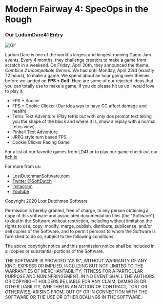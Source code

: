 # Modern Fairway 4: SpecOps in the Rough
### Our LudumDare41 Entry

![Gif](https://static.jam.vg/raw/0ed/21/z/11ade.gif)

Ludum Dare is one of the world's largest and longest running Game Jam events. Every 4 months, they challenge creators to make a game from scratch in a weekend. On Friday, April 20th, they announced the theme. *Combine 2 Incompatible Genres*. We had until Monday, April 23rd (exactly 72 hours), to make a game. We spend about an hour going over themes before we landed on **FPS + Golf**. Here are some of our rejected ideas that you can totally use to make a game, if you do please hit us up I would love to play it.

* FPS + Soccer 
* FPS + Cookie Clicker (Our idea was to have CC affect damage and health)
* Tetris Text Adventure (Play tetris but with only dos prompt text telling you the shape of the block and where it is, show a replay with a normal tetris view)
* Pinball Text Adventure
* JRPG style turn based FPS
* Cookie Clicker Racing Game

For a list of our favorite games from LD41 or to play our game check out our [itch.io](https://itch.io/c/307175/ludum-dare-41) 

For more from us:
* [LostDutchmanSoftware.com](http://lostdutchmansoftware.com/)
* [Twitter @SoftDutch](https://twitter.com/SoftDutch)
* [Instagram](https://www.instagram.com/lostdutchmansoftware/)
* [Youtube](https://www.youtube.com/channel/UC0DOBzJirr9YCc0CMP7X32g)

Copyright 2020 Lost Dutchman Software

Permission is hereby granted, free of charge, to any person obtaining a copy of this software and associated documentation files (the "Software"), to deal in the Software without restriction, including without limitation the rights to use, copy, modify, merge, publish, distribute, sublicense, and/or sell copies of the Software, and to permit persons to whom the Software is furnished to do so, subject to the following conditions:

The above copyright notice and this permission notice shall be included in all copies or substantial portions of the Software.

THE SOFTWARE IS PROVIDED "AS IS", WITHOUT WARRANTY OF ANY KIND, EXPRESS OR IMPLIED, INCLUDING BUT NOT LIMITED TO THE WARRANTIES OF MERCHANTABILITY, FITNESS FOR A PARTICULAR PURPOSE AND NONINFRINGEMENT. IN NO EVENT SHALL THE AUTHORS OR COPYRIGHT HOLDERS BE LIABLE FOR ANY CLAIM, DAMAGES OR OTHER LIABILITY, WHETHER IN AN ACTION OF CONTRACT, TORT OR OTHERWISE, ARISING FROM, OUT OF OR IN CONNECTION WITH THE SOFTWARE OR THE USE OR OTHER DEALINGS IN THE SOFTWARE.
